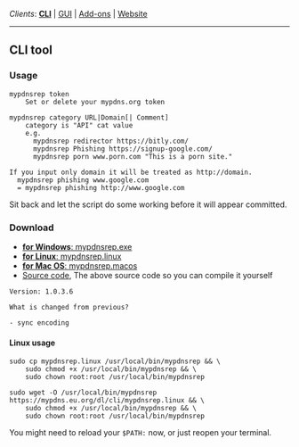 _Clients_:    [**CLI**](client_cli.md) | [GUI](client_gui.md) | [Add-ons](client_addon.md) | [Website](client_web.md)

----

## CLI tool

### Usage

```shell
mypdnsrep token
    Set or delete your mypdns.org token

mypdnsrep category URL|Domain[| Comment]
    category is "API" cat value
    e.g.
      mypdnsrep redirector https://bitly.com/
      mypdnsrep Phishing https://signup-google.com/
      mypdnsrep porn www.porn.com "This is a porn site."

If you input only domain it will be treated as http://domain.
  mypdnsrep phishing www.google.com
  = mypdnsrep phishing http://www.google.com
```

Sit back and let the script do some working before it will appear
committed.


### Download

  - [**for Windows**: mypdnsrep.exe](https://mypdns.eu.org/dl/cli/mypdnsrep.exe)
  - [**for Linux**: mypdnsrep.linux](https://mypdns.eu.org/dl/cli/mypdnsrep.linux)
  - [**for Mac OS**: mypdnsrep.macos](https://mypdns.eu.org/dl/cli/mypdnsrep.app)
  - [Source code](https://mypdns.eu.org/dl/cli/source.js), The above source code so you can compile it yourself

```
Version: 1.0.3.6

What is changed from previous?

- sync encoding
```

#### Linux usage

```shell
sudo cp mypdnsrep.linux /usr/local/bin/mypdnsrep && \
    sudo chmod +x /usr/local/bin/mypdnsrep && \
    sudo chown root:root /usr/local/bin/mypdnsrep
```

```terminal
sudo wget -O /usr/local/bin/mypdnsrep https://mypdns.eu.org/dl/cli/mypdnsrep.linux && \
    sudo chmod +x /usr/local/bin/mypdnsrep && \
    sudo chown root:root /usr/local/bin/mypdnsrep
```

You might need to reload your `$PATH:` now, or just reopen your terminal.

